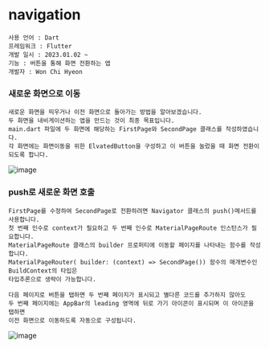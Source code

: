 # navigation
```
사용 언어 : Dart
프레임워크 : Flutter
개발 일시 : 2023.01.02 ~
기능 : 버튼을 통해 화면 전환하는 앱
개발자 : Won Chi Hyeon
```

### 새로운 화면으로 이동
```
새로운 화면을 띄우거나 이전 화면으로 돌아가는 방법을 알아보겠습니다.
두 화면을 내비게이션하는 앱을 만드는 것이 최종 목표입니다.
main.dart 파일에 두 화면에 해당하는 FirstPage와 SecondPage 클래스를 작성하였습니다.
각 화면에는 화면이동을 위한 ElvatedButton을 구성하고 이 버튼을 눌렀을 때 화면 전환이 되도록 합니다.
```
![image](https://user-images.githubusercontent.com/58906858/210201415-94b8a711-e0a3-40b3-a02f-f49294d267f6.png)

### push로 새로운 화면 호출
```
FirstPage를 수정하여 SecondPage로 전환하려면 Navigator 클래스의 push()메서드를 사용합니다.
첫 번째 인수로 context가 필요하고 두 번째 인수로 MaterialPageRoute 인스턴스가 필요합니다.
MaterialPageRoute 클래스의 builder 프로퍼티에 이동할 페이지를 나타내는 함수를 작성합니다.
MaterialPageRouter( builder: (context) => SecondPage()) 함수의 매개변수인 BuildContext의 타입은 
타입추론으로 생략이 가능합니다.

다음 페이지로 버튼을 탭하면 두 번째 페이지가 표시되고 별다른 코드를 추가하지 않아도
두 번째 페이지에는 AppBar의 leading 영역에 뒤로 가기 아이콘이 표시되며 이 아이콘을 탭하면 
이전 화면으로 이동하도록 자동으로 구성됩니다.
```
![image](https://user-images.githubusercontent.com/58906858/210202087-3b8927af-43a5-466e-b44f-12e5e53f2de4.png)
  
